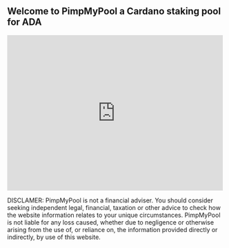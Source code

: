 ## Welcome to PimpMyPool a Cardano staking pool for ADA
<iframe width="500" height="360" frameborder="0" src="https://js.adapools.org/widget-dark.html?pool=fb83453645f6948f72ca95a381388e303bdafa91678ca653401d3ea1"><a href="https://adapools.org/pool/fb83453645f6948f72ca95a381388e303bdafa91678ca653401d3ea1">Detail</a></iframe>


 DISCLAMER: PimpMyPool is not a financial adviser. You should consider seeking independent legal, financial, taxation or other advice to check how the website information relates to your unique circumstances. PimpMyPool is not liable for any loss caused, whether due to negligence or otherwise arising from the use of, or reliance on, the information provided directly or indirectly, by use of this 
website. 

